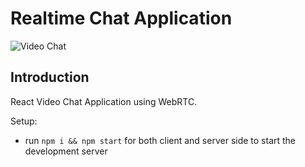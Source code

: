 # Realtime Chat Application

![Video Chat](https://i.ibb.co/7WZRLD1/122.jpg)

## Introduction

React Video Chat Application using WebRTC.

Setup:
- run ```npm i && npm start``` for both client and server side to start the development server
